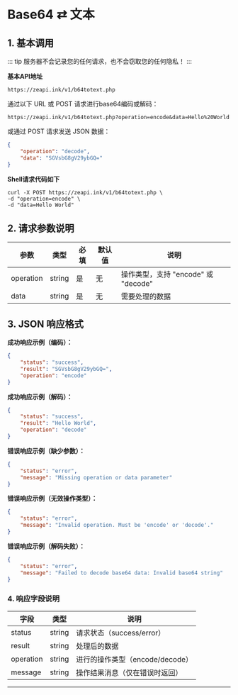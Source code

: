 # Base64 ⇄ 文本

## 1. 基本调用

::: tip
服务器不会记录您的任何请求，也不会窃取您的任何隐私！
:::

**基本API地址**

```url
https://zeapi.ink/v1/b64totext.php
```

通过以下 URL 或 POST 请求进行base64编码或解码：

```url
https://zeapi.ink/v1/b64totext.php?operation=encode&data=Hello%20World
```

或通过 POST 请求发送 JSON 数据：

```json
{
    "operation": "decode",
    "data": "SGVsbG8gV29ybGQ="
}
```

**Shell请求代码如下**

```shell
curl -X POST https://zeapi.ink/v1/b64totext.php \
-d "operation=encode" \
-d "data=Hello World"
```

## 2. 请求参数说明

| 参数      | 类型   | 必填 | 默认值 | 说明                              |
|-----------|--------|------|--------|----------------------------------|
| operation | string | 是   | 无     | 操作类型，支持 "encode" 或 "decode" |
| data      | string | 是   | 无     | 需要处理的数据                    |

## 3. JSON 响应格式

**成功响应示例（编码）：**

```json
{
    "status": "success",
    "result": "SGVsbG8gV29ybGQ=",
    "operation": "encode"
}
```

**成功响应示例（解码）：**

```json
{
    "status": "success",
    "result": "Hello World",
    "operation": "decode"
}
```

**错误响应示例（缺少参数）：**

```json
{
    "status": "error",
    "message": "Missing operation or data parameter"
}
```

**错误响应示例（无效操作类型）：**

```json
{
    "status": "error",
    "message": "Invalid operation. Must be 'encode' or 'decode'."
}
```

**错误响应示例（解码失败）：**

```json
{
    "status": "error",
    "message": "Failed to decode base64 data: Invalid base64 string"
}
```

### 4. 响应字段说明

| 字段          | 类型   | 说明                              |
|---------------|--------|----------------------------------|
| status        | string | 请求状态（success/error）        |
| result        | string | 处理后的数据                     |
| operation     | string | 进行的操作类型（encode/decode）  |
| message       | string | 操作结果消息（仅在错误时返回）   |

---